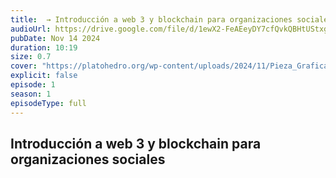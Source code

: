 ```yaml
---
title:  → Introducción a web 3 y blockchain para organizaciones sociales
audioUrl: https://drive.google.com/file/d/1ewX2-FeAEeyDY7cfQvkQBHtUStxg9yg8/view?usp=drive_link
pubDate: Nov 14 2024
duration: 10:19
size: 0.7
cover: "https://platohedro.org/wp-content/uploads/2024/11/Pieza_Grafica_Podcast.jpg"
explicit: false
episode: 1
season: 1
episodeType: full
---
```



## Introducción a web 3 y blockchain para organizaciones sociales
